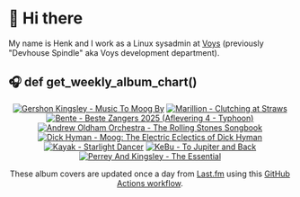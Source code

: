# 👋 Hi there

My name is Henk and I work as a Linux sysadmin at <a href="https://www.voys.co/about/">Voys</a> (previously "Devhouse Spindle" aka Voys development department).

## 🎧 def get_weekly_album_chart()
<!-- lastfm -->
<p align="center"><a href="https://www.last.fm/music/Gershon+Kingsley/Music+To+Moog+By"><img src="https://lastfm.freetls.fastly.net/i/u/64s/51b9201b8d544531c51df31f62302c49.png" title="Gershon Kingsley - Music To Moog By"></a> <a href="https://www.last.fm/music/Marillion/Clutching+at+Straws"><img src="https://lastfm.freetls.fastly.net/i/u/64s/d6889cabb4284764de95a2c5d1972318.jpg" title="Marillion - Clutching at Straws"></a> <a href="https://www.last.fm/music/Bente/Beste+Zangers+2025+(Aflevering+4+-+Typhoon)"><img src="https://lastfm.freetls.fastly.net/i/u/64s/065c221f9c842df2577667488c28f59e.png" title="Bente - Beste Zangers 2025 (Aflevering 4 - Typhoon)"></a> <a href="https://www.last.fm/music/+noredirect/Andrew+Oldham+Orchestra/The+Rolling+Stones+Songbook"><img src="https://lastfm.freetls.fastly.net/i/u/64s/938eddfedd5b4a919d5fc45e1467400f.jpg" title="Andrew Oldham Orchestra - The Rolling Stones Songbook"></a> <a href="https://www.last.fm/music/Dick+Hyman/Moog:+The+Electric+Eclectics+of+Dick+Hyman"><img src="https://lastfm.freetls.fastly.net/i/u/64s/e689b166b8f1aea8a4a888d40035d43d.jpg" title="Dick Hyman - Moog: The Electric Eclectics of Dick Hyman"></a> <a href="https://www.last.fm/music/Kayak/Starlight+Dancer"><img src="https://lastfm.freetls.fastly.net/i/u/64s/7585a5b417de47878ab1cb3fc5cdce2b.jpg" title="Kayak - Starlight Dancer"></a> <a href="https://www.last.fm/music/KeBu/To+Jupiter+and+Back"><img src="https://lastfm.freetls.fastly.net/i/u/64s/79a77e224562412ac1193109678629b0.jpg" title="KeBu - To Jupiter and Back"></a> <a href="https://www.last.fm/music/+noredirect/Perrey+And+Kingsley/The+Essential"><img src="https://lastfm.freetls.fastly.net/i/u/64s/b662c3a0fed44158bda8d46ed0304a1c.jpg" title="Perrey And Kingsley - The Essential"></a> </p>

<p align="center">These album covers are updated once a day from <a href="https://www.last.fm/user/hbokh">Last.fm</a> using this <a href="https://github.com/marketplace/actions/lastfm-to-markdown">GitHub Actions workflow</a>.</p>
